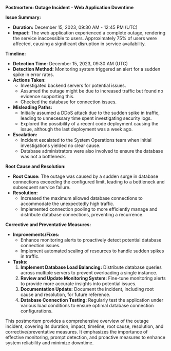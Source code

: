 **Postmortem: Outage Incident - Web Application Downtime**

**Issue Summary:**
- **Duration:** December 15, 2023, 09:30 AM - 12:45 PM (UTC)
- **Impact:** The web application experienced a complete outage, rendering the service inaccessible to users. Approximately 75% of users were affected, causing a significant disruption in service availability.

**Timeline:**
- **Detection Time:** December 15, 2023, 09:30 AM (UTC)
- **Detection Method:** Monitoring system triggered an alert for a sudden spike in error rates.
- **Actions Taken:**
  - Investigated backend servers for potential issues.
  - Assumed the outage might be due to increased traffic but found no evidence supporting this.
  - Checked the database for connection issues.
- **Misleading Paths:**
  - Initially assumed a DDoS attack due to the sudden spike in traffic, leading to unnecessary time spent investigating security logs.
  - Explored the possibility of a recent code deployment causing the issue, although the last deployment was a week ago.
- **Escalation:**
  - Incident escalated to the System Operations team when initial investigations yielded no clear cause.
  - Database administrators were also involved to ensure the database was not a bottleneck.

**Root Cause and Resolution:**
- **Root Cause:** The outage was caused by a sudden surge in database connections exceeding the configured limit, leading to a bottleneck and subsequent service failure.
- **Resolution:**
  - Increased the maximum allowed database connections to accommodate the unexpectedly high traffic.
  - Implemented connection pooling to more efficiently manage and distribute database connections, preventing a recurrence.

**Corrective and Preventative Measures:**
- **Improvements/Fixes:**
  - Enhance monitoring alerts to proactively detect potential database connection issues.
  - Implement automated scaling of resources to handle sudden spikes in traffic.
- **Tasks:**
  1. **Implement Database Load Balancing:** Distribute database queries across multiple servers to prevent overloading a single instance.
  2. **Review and Update Monitoring System:** Fine-tune monitoring alerts to provide more accurate insights into potential issues.
  3. **Documentation Update:** Document the incident, including root cause and resolution, for future reference.
  4. **Database Connection Testing:** Regularly test the application under various load conditions to ensure optimal database connection configurations.

This postmortem provides a comprehensive overview of the outage incident, covering its duration, impact, timeline, root cause, resolution, and corrective/preventative measures. It emphasizes the importance of effective monitoring, prompt detection, and proactive measures to enhance system reliability and minimize downtime.
